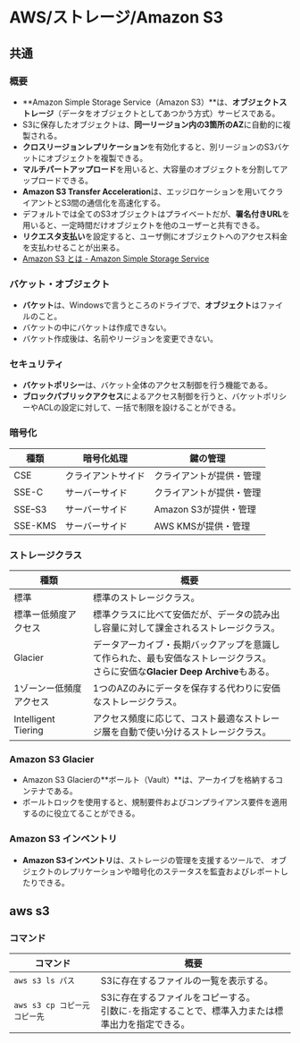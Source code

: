 # AWS/ストレージ/Amazon S3

## 共通

### 概要

- **Amazon Simple Storage Service（Amazon S3）**は、**オブジェクトストレージ**（データをオブジェクトとしてあつかう方式）サービスである。
- S3に保存したオブジェクトは、**同一リージョン内の3箇所のAZ**に自動的に複製される。
- **クロスリージョンレプリケーション**を有効化すると、別リージョンのS3バケットにオブジェクトを複製できる。
- **マルチパートアップロード**を用いると、大容量のオブジェクトを分割してアップロードできる。
- **Amazon S3 Transfer Acceleration**は、エッジロケーションを用いてクライアントとS3間の通信化を高速化する。
- デフォルトでは全てのS3オブジェクトはプライベートだが、**署名付きURL**を用いると、一定時間だけオブジェクトを他のユーザーと共有できる。
- **リクエスタ支払い**を設定すると、ユーザ側にオブジェクトへのアクセス料金を支払わせることが出来る。
- [Amazon S3 とは - Amazon Simple Storage Service](https://docs.aws.amazon.com/ja_jp/AmazonS3/latest/userguide/Welcome.html)

### バケット・オブジェクト

- **バケット**は、Windowsで言うところのドライブで、**オブジェクト**はファイルのこと。
- バケットの中にバケットは作成できない。
- バケット作成後は、名前やリージョンを変更できない。

### セキュリティ

- **バケットポリシー**は、バケット全体のアクセス制御を行う機能である。
- **ブロックパブリックアクセス**によるアクセス制御を行うと、バケットポリシーやACLの設定に対して、一括で制限を設けることができる。

### 暗号化

| 種類    | 暗号化処理         | 鍵の管理                 |
| ------- | ------------------ | ------------------------ |
| CSE     | クライアントサイド | クライアントが提供・管理 |
| SSE-C   | サーバーサイド     | クライアントが提供・管理 |
| SSEｰS3  | サーバーサイド     | Amazon S3が提供・管理    |
| SSE-KMS | サーバーサイド     | AWS KMSが提供・管理      |

### ストレージクラス

| 種類                    | 概要                                                         |
| ----------------------- | ------------------------------------------------------------ |
| 標準                    | 標準のストレージクラス。                                     |
| 標準ー低頻度アクセス    | 標準クラスに比べて安価だが、データの読み出し容量に対して課金されるストレージクラス。 |
| Glacier                 | データアーカイブ・長期バックアップを意識して作られた、最も安価なストレージクラス。<br />さらに安価な**Glacier Deep Archive**もある。 |
| 1ゾーンー低頻度アクセス | 1つのAZのみにデータを保存する代わりに安価なストレージクラス。 |
| Intelligent Tiering     | アクセス頻度に応じて、コスト最適なストレージ層を自動で使い分けるストレージクラス。 |

### Amazon S3 Glacier

- Amazon S3 Glacierの**ボールト（Vault）**は、アーカイブを格納するコンテナである。
- ボールトロックを使用すると、規制要件およびコンプライアンス要件を適用するのに役立てることができる。

### Amazon S3 インベントリ

- **Amazon S3インベントリ**は、ストレージの管理を支援するツールで、
  オブジェクトのレプリケーションや暗号化のステータスを監査およびレポートしたりできる。

## aws s3

### コマンド

| コマンド                      | 概要                                                         |
| ----------------------------- | ------------------------------------------------------------ |
| `aws s3 ls パス`              | S3に存在するファイルの一覧を表示する。                       |
| `aws s3 cp コピー元 コピー先` | S3に存在するファイルをコピーする。<br />引数に`-`を指定することで、標準入力または標準出力を指定できる。 |
